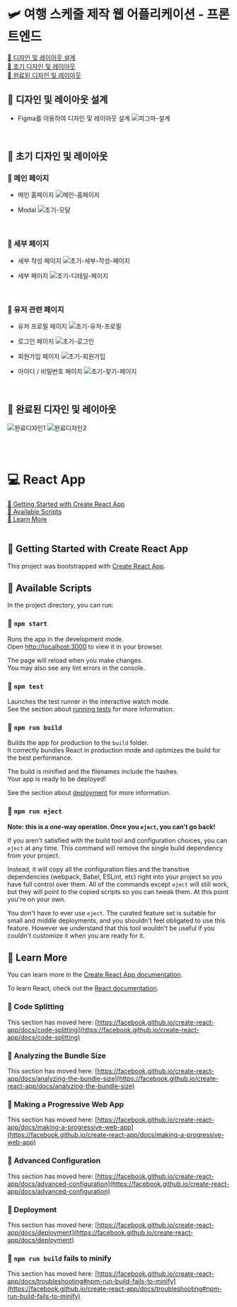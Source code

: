 # 🛩️ 여행 스케줄 제작 웹 어플리케이션 - 프론트엔드

[📌 디자인 및 레이아웃 설계](#-디자인-및-레이아웃-설계)<br>
[📌 초기 디자인 및 레이아웃](#-초기-디자인-및-레이아웃)<br>
[📌 완료된 디자인 및 레이아웃](#-초기-디자인-및-레이아웃)<br>

## 📌 디자인 및 레이아웃 설계

- Figma를 이용하여 디자인 및 레이아웃 설계
  ![피그마-설계](../image/여행%20스케줄%20앱.png)

<br>

## 📌 초기 디자인 및 레이아웃

### 📖 메인 페이지

- 메인 홈페이지
  ![메인-홈페이지](../image/초기%20디자인/mainHome.gif)

- Modal
  ![초기-모달](../image/초기%20디자인/초기모달.gif)

<br>

### 📖 세부 페이지

- 세부 작성 페이지
  ![초기-세부-작성-페이지](../image/초기%20디자인/초기new.png)

- 세부 페이지
  ![초기-디테일-페이지](../image/초기%20디자인/초기디테일페이지.png)

<br>

### 📖 유저 관련 페이지

- 유저 프로필 페이지
  ![초기-유저-프로필](../image/초기%20디자인/초기유저프로필.png)

- 로그인 페이지
  ![초기-로그인](../image/초기%20디자인/초기로그인.png)

- 회원가입 페이지
  ![초기-회원가입](../image/초기%20디자인/초기회원가입.png)

- 아이디 / 비밀번호 페이지
  ![초기-찾기-페이지](../image/초기%20디자인/초기find.png)

<br>

## 📌 완료된 디자인 및 레이아웃

![완료디자인1](../image/완료디자인1.gif)
![완료디자인2](../image/완료디자인-2.gif)

<br><br>

# 💻 React App

[📌 Getting Started with Create React App](#-getting-started-with-create-react-app)<br>
[📌 Available Scripts](#-available-scripts)<br>
[📌 Learn More](#-learn-more)<br>
<br>

## 📌 Getting Started with Create React App

This project was bootstrapped with [Create React App](https://github.com/facebook/create-react-app).

## 📌 Available Scripts

In the project directory, you can run:

### 📖 `npm start`

Runs the app in the development mode.\
Open [http://localhost:3000](http://localhost:3000) to view it in your browser.

The page will reload when you make changes.\
You may also see any lint errors in the console.

### 📖 `npm test`

Launches the test runner in the interactive watch mode.\
See the section about [running tests](https://facebook.github.io/create-react-app/docs/running-tests) for more information.

### 📖 `npm run build`

Builds the app for production to the `build` folder.\
It correctly bundles React in production mode and optimizes the build for the best performance.

The build is minified and the filenames include the hashes.\
Your app is ready to be deployed!

See the section about [deployment](https://facebook.github.io/create-react-app/docs/deployment) for more information.

### 📖 `npm run eject`

**Note: this is a one-way operation. Once you `eject`, you can't go back!**

If you aren't satisfied with the build tool and configuration choices, you can `eject` at any time. This command will remove the single build dependency from your project.

Instead, it will copy all the configuration files and the transitive dependencies (webpack, Babel, ESLint, etc) right into your project so you have full control over them. All of the commands except `eject` will still work, but they will point to the copied scripts so you can tweak them. At this point you're on your own.

You don't have to ever use `eject`. The curated feature set is suitable for small and middle deployments, and you shouldn't feel obligated to use this feature. However we understand that this tool wouldn't be useful if you couldn't customize it when you are ready for it.

## 📌 Learn More

You can learn more in the [Create React App documentation](https://facebook.github.io/create-react-app/docs/getting-started).

To learn React, check out the [React documentation](https://reactjs.org/).

### 📖 Code Splitting

This section has moved here: [https://facebook.github.io/create-react-app/docs/code-splitting](https://facebook.github.io/create-react-app/docs/code-splitting)

### 📖 Analyzing the Bundle Size

This section has moved here: [https://facebook.github.io/create-react-app/docs/analyzing-the-bundle-size](https://facebook.github.io/create-react-app/docs/analyzing-the-bundle-size)

### 📖 Making a Progressive Web App

This section has moved here: [https://facebook.github.io/create-react-app/docs/making-a-progressive-web-app](https://facebook.github.io/create-react-app/docs/making-a-progressive-web-app)

### 📖 Advanced Configuration

This section has moved here: [https://facebook.github.io/create-react-app/docs/advanced-configuration](https://facebook.github.io/create-react-app/docs/advanced-configuration)

### 📖 Deployment

This section has moved here: [https://facebook.github.io/create-react-app/docs/deployment](https://facebook.github.io/create-react-app/docs/deployment)

### 📖 `npm run build` fails to minify

This section has moved here: [https://facebook.github.io/create-react-app/docs/troubleshooting#npm-run-build-fails-to-minify](https://facebook.github.io/create-react-app/docs/troubleshooting#npm-run-build-fails-to-minify)
